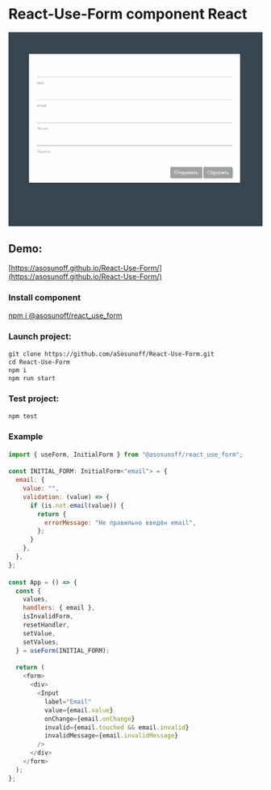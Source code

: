# React-Use-Form component React

![Table](./UseForm.gif)

## Demo:

[https://asosunoff.github.io/React-Use-Form/](https://asosunoff.github.io/React-Use-Form/)

### Install component

[npm i @asosunoff/react_use_form](https://www.npmjs.com/package/@asosunoff/react_use_form)

### Launch project:

```
git clone https://github.com/aSosunoff/React-Use-Form.git
cd React-Use-Form
npm i
npm run start
```

### Test project:

```
npm test
```

### Example

```js
import { useForm, InitialForm } from "@asosunoff/react_use_form";

const INITIAL_FORM: InitialForm<"email"> = {
  email: {
    value: "",
    validation: (value) => {
      if (is.not.email(value)) {
        return {
          errorMessage: "Не правильно введён email",
        };
      }
    },
  },
};

const App = () => {
  const {
    values,
    handlers: { email },
    isInvalidForm,
    resetHandler,
    setValue,
    setValues,
  } = useForm(INITIAL_FORM);

  return (
    <form>
      <div>
        <Input
          label="Email"
          value={email.value}
          onChange={email.onChange}
          invalid={email.touched && email.invalid}
          invalidMessage={email.invalidMessage}
        />
      </div>
    </form>
  );
};
```
